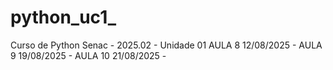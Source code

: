 # python_uc1_
Curso de Python Senac - 2025.02 - Unidade 01
AULA 8 12/08/2025 - 
AULA 9 19/08/2025 - 
AULA 10 21/08/2025 -
